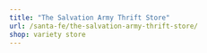 ```yaml
---
title: "The Salvation Army Thrift Store"
url: /santa-fe/the-salvation-army-thrift-store/
shop: variety store
---
```

